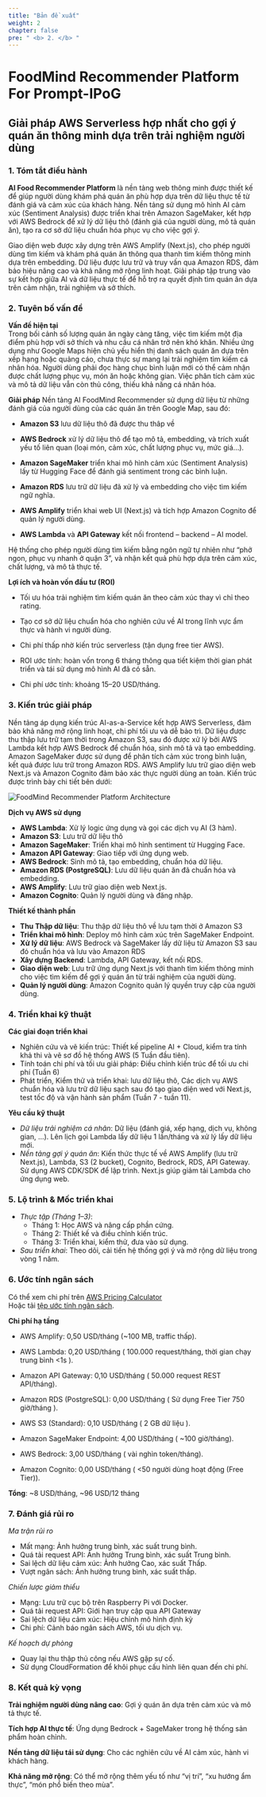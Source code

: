 ```yaml
---
title: "Bản đề xuất"
weight: 2
chapter: false
pre: " <b> 2. </b> "
---
```



# FoodMind Recommender Platform For Prompt-IPoG
## Giải pháp AWS Serverless hợp nhất cho gợi ý quán ăn thông minh dựa trên trải nghiệm người dùng 

### 1. Tóm tắt điều hành  
**AI Food Recommender Platform** là nền tảng web thông minh được thiết kế để giúp người dùng khám phá quán ăn phù hợp dựa trên dữ liệu thực tế từ đánh giá và cảm xúc của khách hàng. Nền tảng sử dụng mô hình AI cảm xúc (Sentiment Analysis) được triển khai trên Amazon SageMaker, kết hợp với AWS Bedrock để xử lý dữ liệu thô (đánh giá của người dùng, mô tả quán ăn), tạo ra cơ sở dữ liệu chuẩn hóa phục vụ cho việc gợi ý.

Giao diện web được xây dựng trên AWS Amplify (Next.js), cho phép người dùng tìm kiếm và khám phá quán ăn thông qua thanh tìm kiếm thông minh dựa trên embedding. Dữ liệu được lưu trữ và truy vấn qua Amazon RDS, đảm bảo hiệu năng cao và khả năng mở rộng linh hoạt.
Giải pháp tập trung vào sự kết hợp giữa AI và dữ liệu thực tế để hỗ trợ ra quyết định tìm quán ăn dựa trên cảm nhận, trải nghiệm và sở thích. 

### 2. Tuyên bố vấn đề  
**Vấn đề hiện tại**  
Trong bối cảnh số lượng quán ăn ngày càng tăng, việc tìm kiếm một địa điểm phù hợp với sở thích và nhu cầu cá nhân trở nên khó khăn. Nhiều ứng dụng như Google Maps hiện chủ yếu hiển thị danh sách quán ăn dựa trên xếp hạng hoặc quảng cáo, chưa thực sự mang lại trải nghiệm tìm kiếm cá nhân hóa. Người dùng phải đọc hàng chục bình luận mới có thể cảm nhận được chất lượng phục vụ, món ăn hoặc không gian. Việc phân tích cảm xúc và mô tả dữ liệu vẫn còn thủ công, thiếu khả năng cá nhân hóa.

**Giải pháp** 
Nền tảng AI FoodMind Recommender sử dụng dữ liệu từ những đánh giá của người dùng của các quán ăn trên Google Map, sau đó:
- **Amazon S3** lưu dữ liệu thô đã được thu thâp về   
- **AWS Bedrock** xử lý dữ liệu thô để tạo mô tả, embedding, và trích xuất yếu tố liên quan (loại món, cảm xúc, chất lượng phục vụ, mức giá...).
- **Amazon SageMaker** triển khai mô hình cảm xúc (Sentiment Analysis) lấy từ Hugging Face để đánh giá sentiment trong các bình luận.

- **Amazon RDS** lưu trữ dữ liệu đã xử lý và embedding cho việc tìm kiếm ngữ nghĩa.

- **AWS Amplify** triển khai web UI (Next.js) và tích hợp Amazon Cognito để quản lý người dùng.

- **AWS Lambda** và **API Gateway** kết nối frontend – backend – AI model.

Hệ thống cho phép người dùng tìm kiếm bằng ngôn ngữ tự nhiên như “phở ngon, phục vụ nhanh ở quận 3”, và nhận kết quả phù hợp dựa trên cảm xúc, chất lượng, và mô tả thực tế.

**Lợi ích và hoàn vốn đầu tư (ROI)**  

- Tối ưu hóa trải nghiệm tìm kiếm quán ăn theo cảm xúc thay vì chỉ theo rating.

- Tạo cơ sở dữ liệu chuẩn hóa cho nghiên cứu về AI trong lĩnh vực ẩm thực và hành vi người dùng.

- Chi phí thấp nhờ kiến trúc serverless (tận dụng free tier AWS).

- ROI ước tính: hoàn vốn trong 6 tháng thông qua tiết kiệm thời gian phát triển và tái sử dụng mô hình AI đã có sẵn.

- Chi phí ước tính: khoảng 15–20 USD/tháng.

### 3. Kiến trúc giải pháp  
Nền tảng áp dụng kiến trúc AI-as-a-Service kết hợp AWS Serverless, đảm bảo khả năng mở rộng linh hoạt, chi phí tối ưu và dễ bảo trì. Dữ liệu được thu thập lưu trữ tạm thời trong Amazon S3, sau đó được xử lý bởi AWS Lambda kết hợp AWS Bedrock để chuẩn hóa, sinh mô tả và tạo embedding. Amazon SageMaker được sử dụng để phân tích cảm xúc trong bình luận, kết quả được lưu trữ trong Amazon RDS. AWS Amplify lưu trữ giao diện web Next.js và Amazon Cognito đảm bảo xác thực người dùng an toàn. Kiến trúc được trình bày chi tiết bên dưới:

![FoodMind Recommender Platform Architecture](/images/2-Proposal/Architecture.png)

**Dịch vụ AWS sử dụng**    
- **AWS Lambda**: Xử lý logic ứng dụng và gọi các dịch vụ AI (3 hàm).
- **Amazon S3**: Lưu trữ dữ liệu thô
- **Amazon SageMaker**: Triển khai mô hình sentiment từ Hugging Face.   
- **Amazon API Gateway**: Giao tiếp với ứng dụng web.    
- **AWS Bedrock**: Sinh mô tả, tạo embedding, chuẩn hóa dữ liệu.
- **Amazon RDS (PostgreSQL)**: Lưu dữ liệu quán ăn đã chuẩn hóa và embedding.  
- **AWS Amplify**: Lưu trữ giao diện web Next.js.  
- **Amazon Cognito**: Quản lý người dùng và đăng nhập.  

**Thiết kế thành phần**  

- **Thu Thập dữ liệu**: Thu thập dữ liệu thô về lưu tạm thời ở Amazon S3
- **Triển khai mô hình**: Deploy mô hình cảm xúc trên SageMaker Endpoint.  
- **Xử lý dữ liệu**: AWS Bedrock và SageMaker lấy dữ liệu từ Amazon S3 sau đó chuẩn hóa và lưu vào Amazon RDS 
- **Xây dựng Backend**: Lambda, API Gateway, kết nối RDS.  
- **Giao diện web**: Lưu trữ ứng dụng Next.js với thanh tìm kiếm thông minh cho việc tìm kiếm để gợi ý quán ăn từ trải nghiệm của người dùng.
- **Quản lý người dùng**: Amazon Cognito quản lý quyền truy cập của người dùng.

### 4. Triển khai kỹ thuật  
**Các giai đoạn triển khai** 
- Nghiên cứu và vẽ kiến trúc: Thiết kế pipeline AI + Cloud, kiểm tra tính khả thi và vẽ sơ đồ hệ thống AWS (5 Tuần đầu tiên).  
- Tính toán chi phí và tối ưu giải pháp: Điều chỉnh kiến trúc để tối ưu chi phí (Tuần 6)
- Phát triển, Kiểm thử và triển khai: lưu dữ liệu thô, Các dịch vụ AWS chuẩn hóa và lưu trữ dữ liệu sạch sau đó tạo giao diện wed với Next.js, test tốc độ và vận hành sản phẩm (Tuần 7 - tuần 11).  

**Yêu cầu kỹ thuật**  
- *Dữ liệu trải nghiệm cá nhân*: Dữ liệu (đánh giá, xếp hạng, dịch vụ, không gian, ...). Lên lịch gọi Lambda lấy dữ liệu 1 lần/tháng và xử lý lấy dữ liệu mới. 
- *Nền tảng gợi ý quán ăn*: Kiến thức thực tế về AWS Amplify (lưu trữ Next.js), Lambda, S3 (2 bucket), Cognito, Bedrock, RDS, API Gateway. Sử dụng AWS CDK/SDK để lập trình. Next.js giúp giảm tải Lambda cho ứng dụng web.  

### 5. Lộ trình & Mốc triển khai  
- *Thực tập (Tháng 1–3)*:  
    - Tháng 1: Học AWS và nâng cấp phần cứng.  
    - Tháng 2: Thiết kế và điều chỉnh kiến trúc.  
    - Tháng 3: Triển khai, kiểm thử, đưa vào sử dụng.  
- *Sau triển khai*: Theo dõi, cải tiến hệ thống gợi ý và mở rộng dữ liệu trong vòng 1 năm.

### 6. Ước tính ngân sách  
Có thể xem chi phí trên [AWS Pricing Calculator](https://calculator.aws/#/estimate?id=621f38b12a1ef026842ba2ddfe46ff936ed4ab01)  
Hoặc tải [tệp ước tính ngân sách](../attachments/budget_estimation.pdf).  

**Chi phí hạ tầng**

- AWS Amplify: 0,50 USD/tháng (~100 MB, traffic thấp).

- AWS Lambda: 0,20 USD/tháng ( 100.000 request/tháng, thời gian chạy trung bình <1s ).

- Amazon API Gateway: 0,10 USD/tháng ( 50.000 request REST API/tháng).

- Amazon RDS (PostgreSQL): 0,00 USD/tháng ( Sử dụng Free Tier 750 giờ/tháng ).

- AWS S3 (Standard): 0,10 USD/tháng ( 2 GB dữ liệu ).

- Amazon SageMaker Endpoint: 4,00 USD/tháng ( ~100 giờ/tháng).

- AWS Bedrock: 3,00 USD/tháng  ( vài nghìn token/tháng).

- Amazon Cognito: 0,00 USD/tháng ( <50 người dùng hoạt động (Free Tier)).

**Tổng**:  ~8 USD/tháng, ~96 USD/12 tháng

### 7. Đánh giá rủi ro  
*Ma trận rủi ro*  
- Mất mạng: Ảnh hưởng trung bình, xác suất trung bình.  
- Quá tải request API: Ảnh hưởng Trung bình, xác suất Trung bình. 
- Sai lệch dữ liệu cảm xúc: Ảnh hưởng Cao, xác suất Thấp. 
- Vượt ngân sách: Ảnh hưởng trung bình, xác suất thấp.  

*Chiến lược giảm thiểu*  
- Mạng: Lưu trữ cục bộ trên Raspberry Pi với Docker.  
- Quá tải request API: Giới hạn truy cập qua API Gateway
- Sai lệch dữ liệu cảm xúc: Hiệu chỉnh mô hình định kỳ
- Chi phí: Cảnh báo ngân sách AWS, tối ưu dịch vụ.  

*Kế hoạch dự phòng*  
- Quay lại thu thập thủ công nếu AWS gặp sự cố.  
- Sử dụng CloudFormation để khôi phục cấu hình liên quan đến chi phí.  

### 8. Kết quả kỳ vọng  
**Trải nghiệm người dùng nâng cao**: Gợi ý quán ăn dựa trên cảm xúc và mô tả thực tế.

**Tích hợp AI thực tế**: Ứng dụng Bedrock + SageMaker trong hệ thống sản phẩm hoàn chỉnh.

**Nền tảng dữ liệu tái sử dụng**: Cho các nghiên cứu về AI cảm xúc, hành vi khách hàng.

**Khả năng mở rộng**: Có thể mở rộng thêm yếu tố như “vị trí”, “xu hướng ẩm thực”, “món phổ biến theo mùa”.